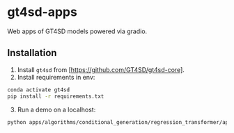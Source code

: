 # gt4sd-apps
Web apps of GT4SD models powered via gradio.

## Installation
1. Install `gt4sd` from [https://github.com/GT4SD/gt4sd-core].
2. Install requirements in env:
```sh
conda activate gt4sd
pip install -r requirements.txt
```
3. Run a demo on a localhost:
```sh
python apps/algorithms/conditional_generation/regression_transformer/app.py
```
